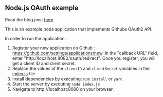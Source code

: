 ## Node.js OAuth example

Read the blog post [here](https://www.sohamkamani.com/blog/javascript/2018-06-24-oauth-with-node-js/)

This is an example node application that implements Githubs OAuth2 API.

In order to run the application:

1. Register your new application on Github : https://github.com/settings/applications/new. In the "callback URL" field, enter "http://localhost:8080/oauth/redirect". Once you register, you will get a client ID and client secret.
2. Replace the values of the `clientID` and `clientSecret` variables in the [index.js](/index.js) file 
3. Install dependencies by executing: `npm install` or `yarn`.
4. Start the server by executing `node index.js`
5. Navigate to http://localhost:8080 on your browser.